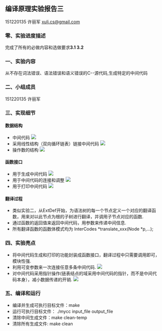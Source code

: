 ## 编译原理实验报告三
151220135 许丽军 xulj.cs@gmail.com

### 零、实验进度描述
完成了所有的必做内容和选做要求**3.1 3.2**

### 一、实验内容
从不存在词法错误、语法错误和语义错误的C--源代码,生成特定的中间代码

### 二、小组成员
151220135 许丽军

### 三、实现细节

#### 数据结构
- 中间代码
![](https://i.imgur.com/f9ZQKlt.png)
- 采用线性结构（双向循环链表）链接中间代码
![](https://i.imgur.com/21PJmEe.png)
- 操作数的结构
![](https://i.imgur.com/2bEawC0.png)

#### 函数接口
- 用于生成中间代码
![](https://i.imgur.com/HFgck3f.png)
- 用于中间代码的连接和调整
![](https://i.imgur.com/ywt60P7.png)
- 用于打印中间代码
![](https://i.imgur.com/WpTetOB.png)

#### 翻译过程
- 类似实验二，从ExtDef开始，为语法树的每一个节点定义一个对应的翻译函数，用来对以此节点为根的子树进行翻译，并调用子节点对应的函数.
- 通过函数的返回值来返回中间代码，用参数来传递中间信息.
- 所有翻译函数的函数体模式均为
		InterCodes *translate_xxx(Node *p,...);

### 四、实验亮点
- 将中间代码生成和打印的功能封装成函数接口，翻译过程中只需要调用即可，模块性强.
- 利用可变参数来一次连接任意多条中间代码.
![](https://i.imgur.com/VhddSG2.png)
- 对中间代码采用指针操作(链表结点的域采用中间代码的指针，而不是中间代码本身），减小数据传递的开销.
![](https://i.imgur.com/21PJmEe.png)

### 五、编译和运行
- 编译并生成可执行目标文件：make
- 运行可执行目标文件： ./mycc input_file output_file 
- 清除中间生成文件：make clean-temp
- 清除所有生成文件: make clean

